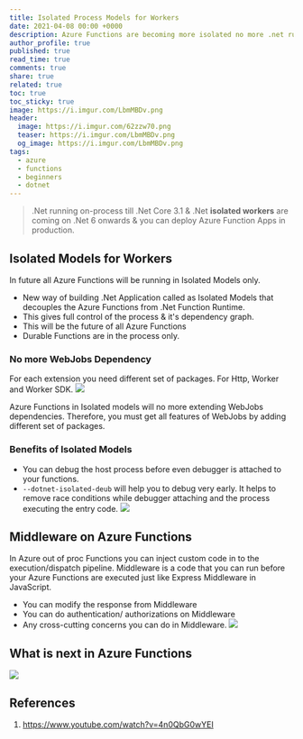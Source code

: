 ```yaml
---
title: Isolated Process Models for Workers
date: 2021-04-08 00:00 +0000
description: Azure Functions are becoming more isolated no more .net runtime dependencies.
author_profile: true
published: true
read_time: true
comments: true
share: true
related: true
toc: true
toc_sticky: true
image: https://i.imgur.com/LbmMBDv.png
header:
  image: https://i.imgur.com/62zzw70.png
  teaser: https://i.imgur.com/LbmMBDv.png
  og_image: https://i.imgur.com/LbmMBDv.png
tags:
  - azure
  - functions
  - beginners
  - dotnet
---
```


> .Net running on-process till .Net Core 3.1 & .Net **isolated workers** are coming on .Net 6 onwards & you can deploy Azure Function Apps in production.

## Isolated Models for Workers

In future all Azure Functions will be running in Isolated Models only.

- New way of building .Net Application called as Isolated Models that decouples the Azure Functions from .Net Function Runtime.
- This gives full control of the process & it's dependency graph.
- This will be the future of all Azure Functions
- Durable Functions are in the process only.

### No more WebJobs Dependency

For each extension you need different set of packages. For Http, Worker and Worker SDK.
![](https://imgur.com/hbobPof.png)

Azure Functions in Isolated models will no more extending WebJobs dependencies.
Therefore, you must get all features of WebJobs by adding different set of packages.

### Benefits of Isolated Models

- You can debug the host process before even debugger is attached to your functions.
- `--dotnet-isolated-deub` will help you to debug very early. It helps to remove race conditions while debugger attaching and the process executing the entry code.
  ![](https://imgur.com/jfPtJKM.png)

## Middleware on Azure Functions

In Azure out of proc Functions you can inject custom code in to the execution/dispatch pipeline. Middleware is a code that you can run before your Azure Functions are executed just like Express Middleware in JavaScript.

- You can modify the response from Middleware
- You can do authentication/ authorizations on Middleware
- Any cross-cutting concerns you can do in Middleware.
![](https://imgur.com/omYQfeC.png)

## What is next in Azure Functions

![](https://imgur.com/LbmMBDv.png)

## References

1.  https://www.youtube.com/watch?v=4n0QbG0wYEI
